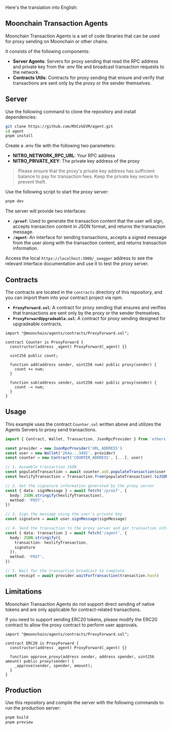 Here's the translation into English:

## Moonchain Transaction Agents

Moonchain Transaction Agents is a set of code libraries that can be used for proxy sending on Moonchain or other chains.

It consists of the following components:

- **Server Agents**: Servers for proxy sending that read the RPC address and private key from the .env file and broadcast transaction requests to the network.
- **Contracts Utils**: Contracts for proxy sending that ensure and verify that transactions are sent only by the proxy or the sender themselves.

## Server

Use the following command to clone the repository and install dependencies:

```bash
git clone https://github.com/MXCzkEVM/agent.git
cd agent
pnpm install
```

Create a .env file with the following two parameters:

- **NITRO_NETWORK_RPC_URL**: Your RPC address
- **NITRO_PRIVATE_KEY**: The private key address of the proxy

> Please ensure that the proxy's private key address has sufficient balance to pay for transaction fees. Keep the private key secure to prevent theft.

Use the following script to start the proxy server:

```bash
pnpm dev
```

The server will provide two interfaces:

- **`/proof`**: Used to generate the transaction content that the user will sign, accepts transaction content in JSON format, and returns the transaction message.
- **`/agent`**: An interface for sending transactions, accepts a signed message from the user along with the transaction content, and returns transaction information.

Access the local `https://localhost:3000/_swagger` address to see the relevant interface documentation and use it to test the proxy server.

## Contracts

The contracts are located in the `contracts` directory of this repository, and you can import them into your contract project via npm.

- **`ProxyForward.sol`**: A contract for proxy sending that ensures and verifies that transactions are sent only by the proxy or the sender themselves.
- **`ProxyForwardUpgradeable.sol`**: A contract for proxy sending designed for upgradeable contracts.

```sol
import "@moonchain/agents/contracts/ProxyForward.sol";

contract Counter is ProxyForward {
  constructor(address _agent) ProxyForward(_agent) {}

  uint256 public count;

  function add(address sender, uint256 num) public proxy(sender) {
    count += num;
  }

  function sub(address sender, uint256 num) public proxy(sender) {
    count -= num;
  }
}
```

## Usage

This example uses the contract `Counter.sol` written above and utilizes the Agents Servers to proxy send transactions.

```ts
import { Contract, Wallet, Transaction, JsonRpcProvider } from 'ethers'

const provider = new JsonRpcProvider('URL_ADDRESS')
const user = new Wallet('264a...3492', provider)
const counter = new Contract('COUNTER_ADDRESS', [...], user)

// 1. Assemble transaction JSON
const populateTransaction = await counter.add.populateTransaction(user.address, 10)
const hexlifyTransaction = Transaction.from(populateTransaction).toJSON()

// 2. Get the signature information generated by the proxy server
const { data: signMessage } = await fetch('/proof', {
  body: JSON.stringify(hexlifyTransaction),
  method: 'POST',
})

// 3. Sign the message using the user's private key
const signature = await user.signMessage(signMessage)

// 4. Send the transaction to the proxy server and get transaction information
const { data: transaction } = await fetch('/agent', {
  body: JSON.stringify({ 
    transaction: hexlifyTransaction,
    signature
  }),
  method: 'POST',
})

// 5. Wait for the transaction broadcast to complete
const receipt = await provider.waitForTransaction(transaction.hash)
```

## Limitations

Moonchain Transaction Agents do not support direct sending of native tokens and are only applicable for contract-related transactions.

If you need to support sending ERC20 tokens, please modify the ERC20 contract to allow the proxy contract to perform user approvals.

```sol
import "@moonchain/agents/contracts/ProxyForward.sol";

contract ERC20 is ProxyForward {
  constructor(address _agent) ProxyForward(_agent) {}

  function approve_proxy(address sender, address spender, uint256 amount) public proxy(sender) {
    _approve(sender, spender, amount);
  }
}
```

## Production

Use this repository and compile the server with the following commands to run the production server:

```bash
pnpm build
pnpm preview
```